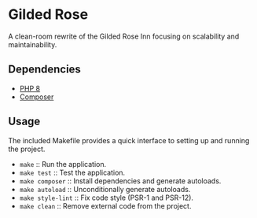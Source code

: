 # Gilded Rose
A clean-room rewrite of the Gilded Rose Inn focusing on scalability and maintainability.


## Dependencies
* [PHP 8](https://www.php.net/)
* [Composer](https://getcomposer.org/)


## Usage
The included Makefile provides a quick interface to setting up and running the project.

* `make` :: Run the application.
* `make test` :: Test the application.
* `make composer` :: Install dependencies and generate autoloads.
* `make autoload` :: Unconditionally generate autoloads.
* `make style-lint` :: Fix code style (PSR-1 and PSR-12).
* `make clean` :: Remove external code from the project.
